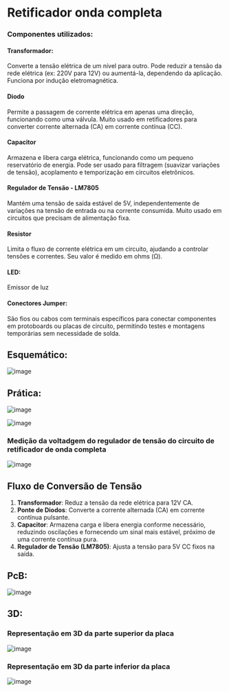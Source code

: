 # Retificador onda completa

### Componentes utilizados:
#### Transformador:
Converte a tensão elétrica de um nível para outro. Pode reduzir a tensão da rede elétrica (ex: 220V para 12V) ou aumentá-la, dependendo da aplicação. Funciona por indução eletromagnética.

#### Diodo
Permite a passagem de corrente elétrica em apenas uma direção, funcionando como uma válvula. Muito usado em retificadores para converter corrente alternada (CA) em corrente contínua (CC).

#### Capacitor
Armazena e libera carga elétrica, funcionando como um pequeno reservatório de energia. Pode ser usado para filtragem (suavizar variações de tensão), acoplamento e temporização em circuitos eletrônicos.

#### Regulador de Tensão - LM7805
Mantém uma tensão de saída estável de 5V, independentemente de variações na tensão de entrada ou na corrente consumida. Muito usado em circuitos que precisam de alimentação fixa.

#### Resistor
Limita o fluxo de corrente elétrica em um circuito, ajudando a controlar tensões e correntes. Seu valor é medido em ohms (Ω).

#### LED:
Emissor de luz

#### Conectores Jumper:
São fios ou cabos com terminais específicos para conectar componentes em protoboards ou placas de circuito, permitindo testes e montagens temporárias sem necessidade de solda.


## Esquemático:
![image](https://github.com/user-attachments/assets/d2988d58-ce88-4032-a87a-c69f43d55985)


## Prática:
![image](https://github.com/user-attachments/assets/e67626eb-0345-46b6-922f-20f38a4ef90b)

![image](https://github.com/user-attachments/assets/6eed1721-2c3a-4854-8760-c9ec8b70193b)

### Medição da voltadgem do regulador de tensão do circuito de retificador de onda completa
![image](https://github.com/user-attachments/assets/69d45d6d-48e4-4e1e-953b-f845e2decb7e)

## Fluxo de Conversão de Tensão  

1. **Transformador**: Reduz a tensão da rede elétrica para 12V CA.  
2. **Ponte de Diodos**: Converte a corrente alternada (CA) em corrente contínua pulsante.  
3. **Capacitor**: Armazena carga e libera energia conforme necessário, reduzindo oscilações e fornecendo um sinal mais estável, próximo de uma corrente contínua pura.  
4. **Regulador de Tensão (LM7805)**: Ajusta a tensão para 5V CC fixos na saída.  


## PcB:
![image](https://github.com/user-attachments/assets/b099d23e-6e01-4b4d-8c19-561b2034f7a3)


## 3D:

### Representação em 3D da parte superior da placa
![image](https://github.com/user-attachments/assets/6ec56372-d491-4606-b210-12e8b1849709)

### Representação em 3D da parte inferior da placa
![image](https://github.com/user-attachments/assets/e5a3acbe-c877-453e-bcc6-39f4410ae05b)


